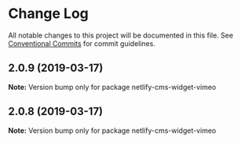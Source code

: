 # Change Log

All notable changes to this project will be documented in this file.
See [Conventional Commits](https://conventionalcommits.org) for commit guidelines.

## 2.0.9 (2019-03-17)

**Note:** Version bump only for package netlify-cms-widget-vimeo





## 2.0.8 (2019-03-17)

**Note:** Version bump only for package netlify-cms-widget-vimeo
